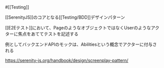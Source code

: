 #[[Testing]]

[[SerenityJS]]のコアとなる[[Testing/BDD]]デザインパターン

[[E2Eテスト]]において、PageのようなオブジェクトではなくUserのようなアクターに焦点をあててテストを記述する

例としてバックエンドAPIのモックは、Abilitiesという概念でアクターに付与される

<https://serenity-js.org/handbook/design/screenplay-pattern/>